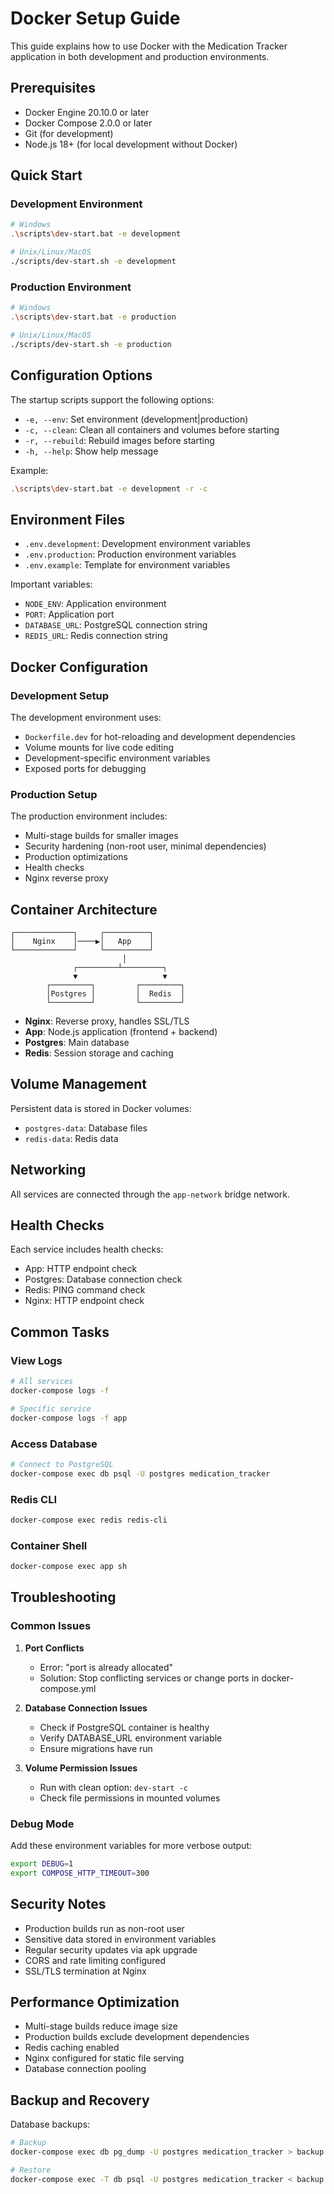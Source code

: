 # Docker Setup Guide

This guide explains how to use Docker with the Medication Tracker application in both development and production environments.

## Prerequisites

- Docker Engine 20.10.0 or later
- Docker Compose 2.0.0 or later
- Git (for development)
- Node.js 18+ (for local development without Docker)

## Quick Start

### Development Environment

```bash
# Windows
.\scripts\dev-start.bat -e development

# Unix/Linux/MacOS
./scripts/dev-start.sh -e development
```

### Production Environment

```bash
# Windows
.\scripts\dev-start.bat -e production

# Unix/Linux/MacOS
./scripts/dev-start.sh -e production
```

## Configuration Options

The startup scripts support the following options:

- `-e, --env`: Set environment (development|production)
- `-c, --clean`: Clean all containers and volumes before starting
- `-r, --rebuild`: Rebuild images before starting
- `-h, --help`: Show help message

Example:
```bash
.\scripts\dev-start.bat -e development -r -c
```

## Environment Files

- `.env.development`: Development environment variables
- `.env.production`: Production environment variables
- `.env.example`: Template for environment variables

Important variables:
- `NODE_ENV`: Application environment
- `PORT`: Application port
- `DATABASE_URL`: PostgreSQL connection string
- `REDIS_URL`: Redis connection string

## Docker Configuration

### Development Setup

The development environment uses:
- `Dockerfile.dev` for hot-reloading and development dependencies
- Volume mounts for live code editing
- Development-specific environment variables
- Exposed ports for debugging

### Production Setup

The production environment includes:
- Multi-stage builds for smaller images
- Security hardening (non-root user, minimal dependencies)
- Production optimizations
- Health checks
- Nginx reverse proxy

## Container Architecture

```
┌─────────────┐     ┌──────────┐
│    Nginx    │────▶│   App    │
└─────────────┘     └──────────┘
                         │
              ┌─────────┴─────────┐
              ▼                   ▼
        ┌─────────┐         ┌─────────┐
        │Postgres │         │  Redis  │
        └─────────┘         └─────────┘
```

- **Nginx**: Reverse proxy, handles SSL/TLS
- **App**: Node.js application (frontend + backend)
- **Postgres**: Main database
- **Redis**: Session storage and caching

## Volume Management

Persistent data is stored in Docker volumes:
- `postgres-data`: Database files
- `redis-data`: Redis data

## Networking

All services are connected through the `app-network` bridge network.

## Health Checks

Each service includes health checks:
- App: HTTP endpoint check
- Postgres: Database connection check
- Redis: PING command check
- Nginx: HTTP endpoint check

## Common Tasks

### View Logs
```bash
# All services
docker-compose logs -f

# Specific service
docker-compose logs -f app
```

### Access Database
```bash
# Connect to PostgreSQL
docker-compose exec db psql -U postgres medication_tracker
```

### Redis CLI
```bash
docker-compose exec redis redis-cli
```

### Container Shell
```bash
docker-compose exec app sh
```

## Troubleshooting

### Common Issues

1. **Port Conflicts**
   - Error: "port is already allocated"
   - Solution: Stop conflicting services or change ports in docker-compose.yml

2. **Database Connection Issues**
   - Check if PostgreSQL container is healthy
   - Verify DATABASE_URL environment variable
   - Ensure migrations have run

3. **Volume Permission Issues**
   - Run with clean option: `dev-start -c`
   - Check file permissions in mounted volumes

### Debug Mode

Add these environment variables for more verbose output:
```bash
export DEBUG=1
export COMPOSE_HTTP_TIMEOUT=300
```

## Security Notes

- Production builds run as non-root user
- Sensitive data stored in environment variables
- Regular security updates via apk upgrade
- CORS and rate limiting configured
- SSL/TLS termination at Nginx

## Performance Optimization

- Multi-stage builds reduce image size
- Production builds exclude development dependencies
- Redis caching enabled
- Nginx configured for static file serving
- Database connection pooling

## Backup and Recovery

Database backups:
```bash
# Backup
docker-compose exec db pg_dump -U postgres medication_tracker > backup.sql

# Restore
docker-compose exec -T db psql -U postgres medication_tracker < backup.sql
```
